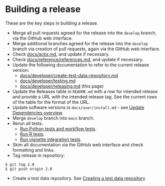 # Building a release

These are the key steps in building a release.

* Merge all pull requests agreed for the release into the `develop` branch, via the GitHub web interface.
* Merge additional branches agreed for the release into the `develop` branch via creation of pull requests, again via the GitHub web interface.
* Check [docs/acks.md](../acks.md), and update if necessary.
* Check [docs/reference/references.md](../reference/references.md), and update if necessary.
* Update the following documentation to refer to the current release version:
  - [docs/developer/create-test-data-repository.md](./create-test-data-repository.md)
  - [docs/developer/testing.md](./testing.md)
  - [docs/developer/releasing.md](./releasing.md) (this page)
* Update the Releases table in `README.md` with a row for intended release and provide a URL with the intended release tag. See the current rows of the table for the format of the URL.
* Update software versions in `docs/user/install.md` - see [Update Dependencies overview](./dependencies.md#update-dependencies-overview).
* Merge `develop` branch into `main` branch.
* Rerun all tests:
  - [Run Python tests and workflow tests](./testing.md#run-python-tests-and-workflow-tests).
  - [Run R tests](./testing.md#run-r-tests).
  - [Run vignette integration tests](./testing.md#run-vignette-integration-tests).
* Skim all documentation via the GitHub web interface and check formatting and links.
* Tag release in repository:

```console
$ git tag 2.0
$ git push origin 2.0
```

* Create a test data repository. See [Creating a test data repository](./create-test-data-repository.md)
